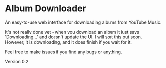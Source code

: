 # Album Downloader

An easy-to-use web interface for downloading albums from
YouTube Music.

It's not really done yet - when you download an album it 
just says 'Downloading...' and doesn't update the UI. I
will sort this out soon. However, it is downloading, and
it does finish if you wait for it.

Feel free to make issues if you find any bugs or anything.

Version 0.2
